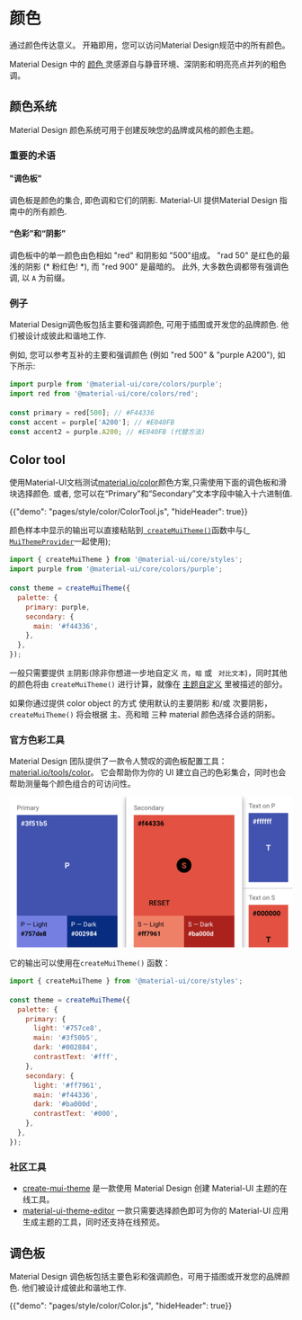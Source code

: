 # 颜色

<p class="description">通过颜色传达意义。 开箱即用，您可以访问Material Design规范中的所有颜色。</p>

Material Design 中的 [ 颜色 ](https://material.io/design/color/) 灵感源自与静音环境、深阴影和明亮亮点并列的粗色调。

## 颜色系统

Material Design 颜色系统可用于创建反映您的品牌或风格的颜色主题。

### 重要的术语

#### "调色板"

调色板是颜色的集合, 即色调和它们的阴影. Material-UI 提供Material Design 指南中的所有颜色.

#### “色彩”和“阴影”

调色板中的单一颜色由色相如 "red" 和阴影如 "500"组成。 "rad 50" 是红色的最浅的阴影 (* 粉红色! *), 而 "red 900" 是最暗的。 此外, 大多数色调都带有强调色调, 以 ` A ` 为前缀。

### 例子

Material Design调色板包括主要和强调颜色, 可用于插图或开发您的品牌颜色. 他们被设计成彼此和谐地工作.

例如, 您可以参考互补的主要和强调颜色 (例如 "red 500" & "purple A200"), 如下所示:

```js
import purple from '@material-ui/core/colors/purple';
import red from '@material-ui/core/colors/red';

const primary = red[500]; // #F44336
const accent = purple['A200']; // #E040FB
const accent2 = purple.A200; // #E040FB (代替方法)
```

## Color tool

使用Material-UI文档测试[material.io/color](https://material.io/design/color/)颜色方案,只需使用下面的调色板和滑块选择颜色. 或者, 您可以在“Primary”和“Secondary”文本字段中输入十六进制值.

{{"demo": "pages/style/color/ColorTool.js", "hideHeader": true}}

颜色样本中显示的输出可以直接粘贴到[` createMuiTheme()`](/customization/themes/#createmuitheme-options-theme)函数中与([` MuiThemeProvider`](/customization/themes/#theme-provider)一起使用);

```jsx
import { createMuiTheme } from '@material-ui/core/styles';
import purple from '@material-ui/core/colors/purple';

const theme = createMuiTheme({
  palette: {
    primary: purple,
    secondary: {
      main: '#f44336',
    },
  },
});
```

一般只需要提供 `主`阴影(除非你想进一步地自定义 `亮`，`暗` 或 ` 对比文本`)，同时其他的颜色将由 `createMuiTheme()` 进行计算，就像在 [主题自定义](/customization/themes/#palette) 里被描述的部分。

如果你通过提供 color object 的方式 使用默认的主要阴影 和/或 次要阴影，`createMuiTheme()` 将会根据 主、亮和暗 三种 material 颜色选择合适的阴影。

### 官方色彩工具

Material Design 团队提供了一款令人赞叹的调色板配置工具：[material.io/tools/color](https://material.io/tools/color/)。 它会帮助你为你的 UI 建立自己的色彩集合，同时也会帮助测量每个颜色组合的可访问性。

<a href="https://material.io/tools/color/#!/?view.left=0&view.right=0&primary.color=3F51B5&secondary.color=F44336">
  <img src="/static/images/color/colorTool.png" alt="官方色彩工具" style="width: 574px" />
</a>

它的输出可以使用在` createMuiTheme() ` 函数：

```jsx
import { createMuiTheme } from '@material-ui/core/styles';

const theme = createMuiTheme({
  palette: {
    primary: {
      light: '#757ce8',
      main: '#3f50b5',
      dark: '#002884',
      contrastText: '#fff',
    },
    secondary: {
      light: '#ff7961',
      main: '#f44336',
      dark: '#ba000d',
      contrastText: '#000',
    },
  },
});
```

### 社区工具

- [create-mui-theme](https://react-theming.github.io/create-mui-theme/) 是一款使用 Material Design 创建 Material-UI 主题的在线工具。
- [material-ui-theme-editor](https://in-your-saas.github.io/material-ui-theme-editor/) 一款只需要选择颜色即可为你的 Material-UI 应用生成主题的工具，同时还支持在线预览。

## 调色板

Material Design 调色板包括主要色彩和强调颜色，可用于插图或开发您的品牌颜色. 他们被设计成彼此和谐地工作.

{{"demo": "pages/style/color/Color.js", "hideHeader": true}}